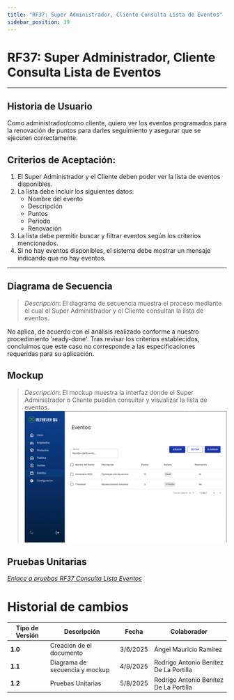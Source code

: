 ```yaml
---
title: "RF37: Super Administrador, Cliente Consulta Lista de Eventos"
sidebar_position: 39
---
```


# RF37: Super Administrador, Cliente Consulta Lista de Eventos

---

## Historia de Usuario

Como administrador/como cliente, quiero ver los eventos programados para la renovación de puntos para darles seguimiento y asegurar que se ejecuten correctamente.

## **Criterios de Aceptación:**

1. El Super Administrador y el Cliente deben poder ver la lista de eventos disponibles.
2. La lista debe incluir los siguientes datos:
   - Nombre del evento
   - Descripción
   - Puntos
   - Periodo
   - Renovación
3. La lista debe permitir buscar y filtrar eventos según los criterios mencionados.
4. Si no hay eventos disponibles, el sistema debe mostrar un mensaje indicando que no hay eventos.

---

## **Diagrama de Secuencia**

> _Descripción_: El diagrama de secuencia muestra el proceso mediante el cual el Super Administrador y el Cliente consultan la lista de eventos.

No aplica, de acuerdo con el análisis realizado conforme a nuestro procedimiento 'ready-done'. Tras revisar los criterios establecidos, concluimos que este caso no corresponde a las especificaciones requeridas para su aplicación.

## **Mockup**

> _Descripción_: El mockup muestra la interfaz donde el Super Administrador o Cliente pueden consultar y visualizar la lista de eventos.
> ![alt text](imagenes/INTERFAZ-US-37.png)

## **Pruebas Unitarias**

_<u>[Enlace a pruebas RF37 Consulta Lista Eventos](https://docs.google.com/spreadsheets/d/1NLGwGrGA5PVOEzLaqxa8Ts1D_Ng3QzzqNKWJYUzxD-M/edit?gid=1260209510#gid=1260209510)</u>_

# Historial de cambios

| **Tipo de Versión** | **Descripción**                | **Fecha** | **Colaborador**                        |
| ------------------- | ------------------------------ | --------- | -------------------------------------- |
| **1.0**             | Creacion de el documento       | 3/6/2025  | Ángel Mauricio Ramírez                 |
| **1.1**             | Diagrama de secuencia y mockup | 4/9/2025  | Rodrigo Antonio Benítez De La Portilla |
| **1.2**             | Pruebas Unitarias              | 5/8/2025  | Rodrigo Antonio Benítez De La Portilla |
